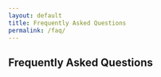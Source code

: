 ```yaml
---
layout: default
title: Frequently Asked Questions
permalink: /faq/
---
```


## Frequently Asked Questions
